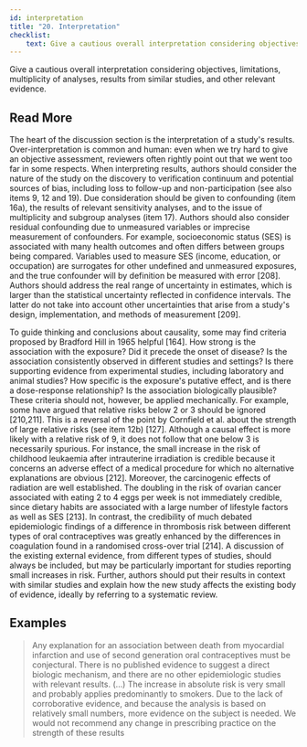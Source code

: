 ```yaml
---
id: interpretation
title: "20. Interpretation"
checklist: 
    text: Give a cautious overall interpretation considering objectives, limitations, multiplicity of analyses, results from similar studies, and other relevant evidence.
---
```

Give a cautious overall interpretation considering objectives, limitations, multiplicity of analyses, results from similar studies, and other relevant evidence.

## Read More

The heart of the discussion section is the interpretation of a study's results. Over-interpretation is common and human: even when we try hard to give an objective assessment, reviewers often rightly point out that we went too far in some respects. When interpreting results, authors should consider the nature of the study on the discovery to verification continuum and potential sources of bias, including loss to follow-up and non-participation (see also items 9, 12 and 19). Due consideration should be given to confounding (item 16a), the results of relevant sensitivity analyses, and to the issue of multiplicity and subgroup analyses (item 17). Authors should also consider residual confounding due to unmeasured variables or imprecise measurement of confounders. For example, socioeconomic status (SES) is associated with many health outcomes and often differs between groups being compared. Variables used to measure SES (income, education, or occupation) are surrogates for other undefined and unmeasured exposures, and the true confounder will by definition be measured with error [208]. Authors should address the real range of uncertainty in estimates, which is larger than the statistical uncertainty reflected in confidence intervals. The latter do not take into account other uncertainties that arise from a study's design, implementation, and methods of measurement [209].

To guide thinking and conclusions about causality, some may find criteria proposed by Bradford Hill in 1965 helpful [164]. How strong is the association with the exposure? Did it precede the onset of disease? Is the association consistently observed in different studies and settings? Is there supporting evidence from experimental studies, including laboratory and animal studies? How specific is the exposure's putative effect, and is there a dose-response relationship? Is the association biologically plausible? These criteria should not, however, be applied mechanically. For example, some have argued that relative risks below 2 or 3 should be ignored [210,211]. This is a reversal of the point by Cornfield et al. about the strength of large relative risks (see item 12b) [127]. Although a causal effect is more likely with a relative risk of 9, it does not follow that one below 3 is necessarily spurious. For instance, the small increase in the risk of childhood leukaemia after intrauterine irradiation is credible because it concerns an adverse effect of a medical procedure for which no alternative explanations are obvious [212]. Moreover, the carcinogenic effects of radiation are well established. The doubling in the risk of ovarian cancer associated with eating 2 to 4 eggs per week is not immediately credible, since dietary habits are associated with a large number of lifestyle factors as well as SES [213]. In contrast, the credibility of much debated epidemiologic findings of a difference in thrombosis risk between different types of oral contraceptives was greatly enhanced by the differences in coagulation found in a randomised cross-over trial [214]. A discussion of the existing external evidence, from different types of studies, should always be included, but may be particularly important for studies reporting small increases in risk. Further, authors should put their results in context with similar studies and explain how the new study affects the existing body of evidence, ideally by referring to a systematic review.

## Examples

> Any explanation for an association between death from myocardial infarction and use of second generation oral contraceptives must be conjectural. There is no published evidence to suggest a direct biologic mechanism, and there are no other epidemiologic studies with relevant results. (…) The increase in absolute risk is very small and probably applies predominantly to smokers. Due to the lack of corroborative evidence, and because the analysis is based on relatively small numbers, more evidence on the subject is needed. We would not recommend any change in prescribing practice on the strength of these results